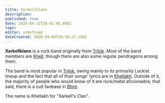 ```yaml
---
title: Xarkellklann
description: 
published: true
date: 2020-09-11T20:41:45.880Z
tags: 
editor: undefined
dateCreated: 2020-09-06T16:50:23.140Z
---
```


**Xarkellklann** is a rock band originally from [Trilok](/countries/trilok "wikilink"). Most of the band members are [Khell](/species/khell "wikilink"), though there are also some regular pendragons among them.

The band is most popular in [Trilok](/countries/trilok "wikilink"), owing mainly to its primarily Lockist lineup and the fact that all of their songs' lyrics are in [Khellakh](/languages/khellakh "wikilink"). Outside of it, the majority of people who would know of it are rock/metal aficionados; that said, there is a cult fanbase in [Bhim](/countries/bhim "wikilink").

The name is Khellakh for "Xarkell's Clan".